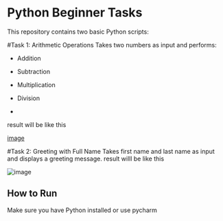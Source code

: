 # Python Beginner Tasks

This repository contains two basic Python scripts:

#Task 1: Arithmetic Operations
Takes two numbers as input and performs:
- Addition
- Subtraction
- Multiplication
- Division

- 
result will be like this

 [image](https://github.com/user-attachments/assets/a1578511-2319-4b96-a168-276bbbbbdf74)

  
#Task 2: Greeting with Full Name
Takes first name and last name as input and displays a greeting message.
result willl be like this

![image](https://github.com/user-attachments/assets/a60e27ca-b2cf-4689-aa67-d593b0a1a8bf)


## How to Run
Make sure you have Python installed or use pycharm 
